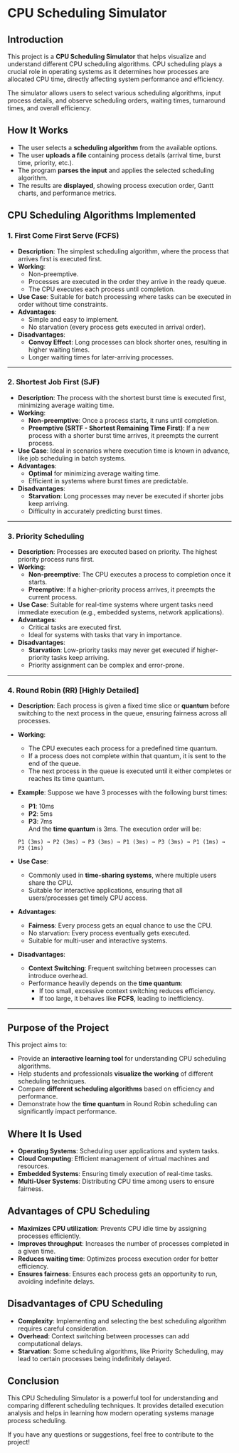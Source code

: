 # CPU Scheduling Simulator

## Introduction

This project is a **CPU Scheduling Simulator** that helps visualize and understand different CPU scheduling algorithms. CPU scheduling plays a crucial role in operating systems as it determines how processes are allocated CPU time, directly affecting system performance and efficiency.

The simulator allows users to select various scheduling algorithms, input process details, and observe scheduling orders, waiting times, turnaround times, and overall efficiency.

## How It Works

- The user selects a **scheduling algorithm** from the available options.
- The user **uploads a file** containing process details (arrival time, burst time, priority, etc.).
- The program **parses the input** and applies the selected scheduling algorithm.
- The results are **displayed**, showing process execution order, Gantt charts, and performance metrics.

## CPU Scheduling Algorithms Implemented

### 1. **First Come First Serve (FCFS)**

- **Description**: The simplest scheduling algorithm, where the process that arrives first is executed first.
- **Working**:
  - Non-preemptive.
  - Processes are executed in the order they arrive in the ready queue.
  - The CPU executes each process until completion.
- **Use Case**: Suitable for batch processing where tasks can be executed in order without time constraints.
- **Advantages**:
  - Simple and easy to implement.
  - No starvation (every process gets executed in arrival order).
- **Disadvantages**:
  - **Convoy Effect**: Long processes can block shorter ones, resulting in higher waiting times.
  - Longer waiting times for later-arriving processes.

---

### 2. **Shortest Job First (SJF)**

- **Description**: The process with the shortest burst time is executed first, minimizing average waiting time.
- **Working**:
  - **Non-preemptive**: Once a process starts, it runs until completion.
  - **Preemptive (SRTF - Shortest Remaining Time First)**: If a new process with a shorter burst time arrives, it preempts the current process.
- **Use Case**: Ideal in scenarios where execution time is known in advance, like job scheduling in batch systems.
- **Advantages**:
  - **Optimal** for minimizing average waiting time.
  - Efficient in systems where burst times are predictable.
- **Disadvantages**:
  - **Starvation**: Long processes may never be executed if shorter jobs keep arriving.
  - Difficulty in accurately predicting burst times.

---

### 3. **Priority Scheduling**

- **Description**: Processes are executed based on priority. The highest priority process runs first.
- **Working**:
  - **Non-preemptive**: The CPU executes a process to completion once it starts.
  - **Preemptive**: If a higher-priority process arrives, it preempts the current process.
- **Use Case**: Suitable for real-time systems where urgent tasks need immediate execution (e.g., embedded systems, network applications).
- **Advantages**:
  - Critical tasks are executed first.
  - Ideal for systems with tasks that vary in importance.
- **Disadvantages**:
  - **Starvation**: Low-priority tasks may never get executed if higher-priority tasks keep arriving.
  - Priority assignment can be complex and error-prone.

---

### 4. **Round Robin (RR) [Highly Detailed]**

- **Description**: Each process is given a fixed time slice or **quantum** before switching to the next process in the queue, ensuring fairness across all processes.

- **Working**:

  - The CPU executes each process for a predefined time quantum.
  - If a process does not complete within that quantum, it is sent to the end of the queue.
  - The next process in the queue is executed until it either completes or reaches its time quantum.

- **Example**: Suppose we have 3 processes with the following burst times:

  - **P1**: 10ms
  - **P2**: 5ms
  - **P3**: 7ms\
    And the **time quantum** is 3ms. The execution order will be:

  ```
  P1 (3ms) → P2 (3ms) → P3 (3ms) → P1 (3ms) → P3 (3ms) → P1 (1ms) → P3 (1ms)
  ```

- **Use Case**:

  - Commonly used in **time-sharing systems**, where multiple users share the CPU.
  - Suitable for interactive applications, ensuring that all users/processes get timely CPU access.

- **Advantages**:

  - **Fairness**: Every process gets an equal chance to use the CPU.
  - No starvation: Every process eventually gets executed.
  - Suitable for multi-user and interactive systems.

- **Disadvantages**:

  - **Context Switching**: Frequent switching between processes can introduce overhead.
  - Performance heavily depends on the **time quantum**:
    - If too small, excessive context switching reduces efficiency.
    - If too large, it behaves like **FCFS**, leading to inefficiency.

---

## Purpose of the Project

This project aims to:

- Provide an **interactive learning tool** for understanding CPU scheduling algorithms.
- Help students and professionals **visualize the working** of different scheduling techniques.
- Compare **different scheduling algorithms** based on efficiency and performance.
- Demonstrate how the **time quantum** in Round Robin scheduling can significantly impact performance.

## Where It Is Used

- **Operating Systems**: Scheduling user applications and system tasks.
- **Cloud Computing**: Efficient management of virtual machines and resources.
- **Embedded Systems**: Ensuring timely execution of real-time tasks.
- **Multi-User Systems**: Distributing CPU time among users to ensure fairness.

## Advantages of CPU Scheduling

- **Maximizes CPU utilization**: Prevents CPU idle time by assigning processes efficiently.
- **Improves throughput**: Increases the number of processes completed in a given time.
- **Reduces waiting time**: Optimizes process execution order for better efficiency.
- **Ensures fairness**: Ensures each process gets an opportunity to run, avoiding indefinite delays.

## Disadvantages of CPU Scheduling

- **Complexity**: Implementing and selecting the best scheduling algorithm requires careful consideration.
- **Overhead**: Context switching between processes can add computational delays.
- **Starvation**: Some scheduling algorithms, like Priority Scheduling, may lead to certain processes being indefinitely delayed.

## Conclusion

This CPU Scheduling Simulator is a powerful tool for understanding and comparing different scheduling techniques. It provides detailed execution analysis and helps in learning how modern operating systems manage process scheduling.

If you have any questions or suggestions, feel free to contribute to the project!

